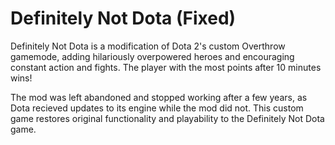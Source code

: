 # Definitely Not Dota (Fixed)
Definitely Not Dota is a modification of Dota 2's custom Overthrow gamemode, adding hilariously overpowered heroes and encouraging constant action and fights. The player with the most points after 10 minutes wins!

The mod was left abandoned and stopped working after a few years, as Dota recieved updates to its engine while the mod did not. This custom game restores original functionality and playability to the Definitely Not Dota game.
